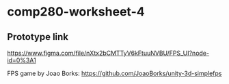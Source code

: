 # comp280-worksheet-4

## Prototype link
https://www.figma.com/file/nXtx2bCMTTyV6kFtuuNVBU/FPS_UI?node-id=0%3A1


FPS game by Joao Borks: https://github.com/JoaoBorks/unity-3d-simplefps

